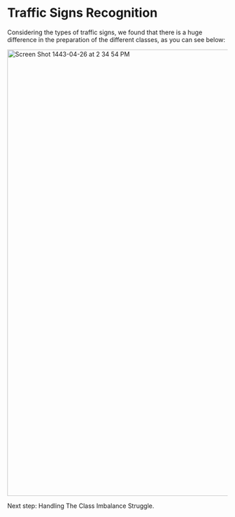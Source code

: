 # Traffic Signs Recognition

Considering the types of traffic signs, we found that there is a huge difference in the preparation of the different classes, as you can see below: 

<img width="1021" alt="Screen Shot 1443-04-26 at 2 34 54 PM" src="https://user-images.githubusercontent.com/90555069/144229298-ff3c4d74-3ede-468e-b434-d6b00c25d7ee.png">


Next step: Handling The Class Imbalance Struggle.
